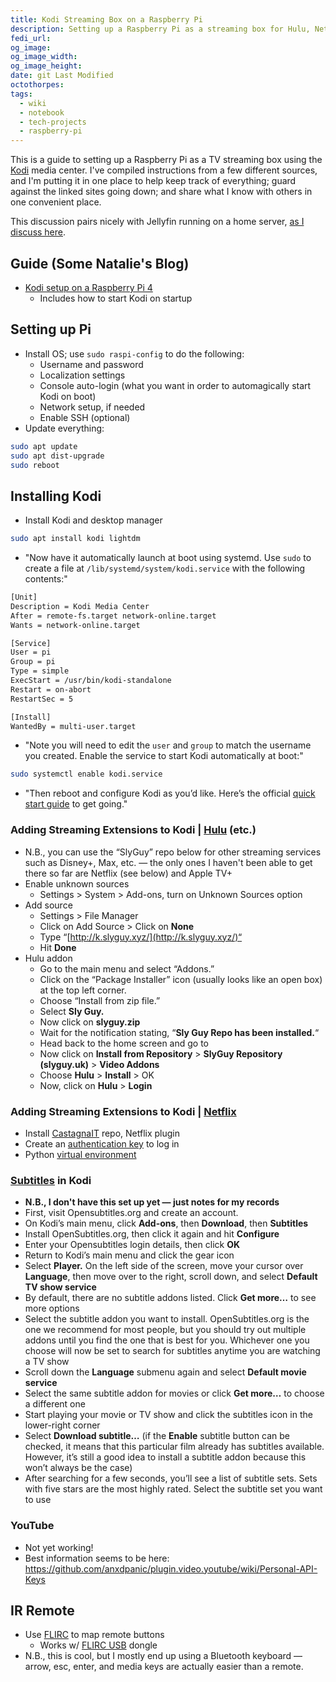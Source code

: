 ```yaml
---
title: Kodi Streaming Box on a Raspberry Pi
description: Setting up a Raspberry Pi as a streaming box for Hulu, Netflix, etc., as well as viewing shows from my Jellyfin server
fedi_url: 
og_image: 
og_image_width: 
og_image_height: 
date: git Last Modified
octothorpes: 
tags:
  - wiki
  - notebook
  - tech-projects
  - raspberry-pi
---
```


<link rel="stylesheet" type="text/css" href="/styles/code/prism-perf-custom.css" />
<link rel="stylesheet" type="text/css" href="/styles/code/code-tweaks.css" />

This is a guide to setting up a Raspberry Pi as a TV streaming box using the [Kodi](https://kodi.tv/) media center. I've compiled instructions from a few different sources, and I'm putting it in one place to help keep track of everything; guard against the linked sites going down; and share what I know with others in one convenient place.

This discussion pairs nicely with Jellyfin running on a home server, [as I discuss here](/wiki/notebook/tech-projects/tv-media-server/).

## Guide (Some Natalie's Blog)
- [Kodi setup on a Raspberry Pi 4](https://some-natalie.dev/blog/kodi-setup/)
	- Includes how to start Kodi on startup

## Setting up Pi
- Install OS; use `sudo raspi-config` to do the following:
  - Username and password
  - Localization settings
  - Console auto-login (what you want in order to automagically start Kodi on boot)
  - Network setup, if needed
  - Enable SSH (optional)
- Update everything:
```sh
sudo apt update
sudo apt dist-upgrade
sudo reboot
```

## Installing Kodi
- Install Kodi and desktop manager
```sh
sudo apt install kodi lightdm
```
- "Now have it automatically launch at boot using systemd. Use `sudo` to create a file at `/lib/systemd/system/kodi.service` with the following contents:"

```sh
[Unit]
Description = Kodi Media Center
After = remote-fs.target network-online.target
Wants = network-online.target

[Service]
User = pi
Group = pi
Type = simple
ExecStart = /usr/bin/kodi-standalone
Restart = on-abort
RestartSec = 5

[Install]
WantedBy = multi-user.target
```
- "Note you will need to edit the `user` and `group` to match the username you created. Enable the service to start Kodi automatically at boot:"
```sh
sudo systemctl enable kodi.service
```
- "Then reboot and configure Kodi as you’d like. Here’s the official [quick start guide](https://kodi.wiki/view/Quick_start_guide) to get going."


### Adding Streaming Extensions to Kodi | [Hulu](https://www.ivacy.com/blog/how-to-install-hulu-on-kodi/) (etc.)
- N.B., you can use the “SlyGuy” repo below for other streaming services such as Disney+, Max, etc. — the only ones I haven't been able to get there so far are Netflix (see below) and Apple TV+
- Enable unknown sources
	- Settings > System > Add-ons, turn on Unknown Sources option
- Add source
	- Settings > File Manager
	- Click on Add Source > Click on **None**
	- Type “[http://k.slyguy.xyz/](http://k.slyguy.xyz/)“
	- Hit **Done**
- Hulu addon
	- Go to the main menu and select “Addons.”
	- Click on the “Package Installer” icon (usually looks like an open box) at the top left corner.
	- Choose “Install from zip file.”
	- Select **Sly Guy.**
	- Now click on **slyguy.zip**
	- Wait for the notification stating, “**Sly Guy Repo has been installed.**“
	- Head back to the home screen and go to
	- Now click on **Install from Repository** > **SlyGuy Repository (slyguy.uk)** > **Video Addons**
	- Choose **Hulu** > **Install** > OK
	- Now, click on **Hulu** > **Login** 

### Adding Streaming Extensions to Kodi | [Netflix](https://www.vpnmentor.com/blog/ultimate-guide-install-netflix-kodi/)
- Install [CastagnaIT](https://github.com/CastagnaIT/plugin.video.netflix) repo, Netflix plugin
- Create an [authentication key](https://github.com/CastagnaIT/plugin.video.netflix/wiki/Login-with-Authentication-key) to log in
- Python [virtual environment](https://stackoverflow.com/questions/75608323/how-do-i-solve-error-externally-managed-environment-every-time-i-use-pip-3)

### [Subtitles](https://www.comparitech.com/kodi/kodi-subtitles/) in Kodi
- **N.B., I don't have this set up yet — just notes for my records**
- First, visit Opensubtitles.org and create an account.
- On Kodi’s main menu, click **Add-ons**, then **Download**, then **Subtitles**
- Install OpenSubtitles.org, then click it again and hit **Configure**
- Enter your Opensubtitles login details, then click **OK**
- Return to Kodi’s main menu and click the gear icon
- Select **Player.** On the left side of the screen, move your cursor over **Language**, then move over to the right, scroll down, and select **Default TV show service**
- By default, there are no subtitle addons listed. Click **Get more…** to see more options
- Select the subtitle addon you want to install. OpenSubtitles.org is the one we recommend for most people, but you should try out multiple addons until you find the one that is best for you. Whichever one you choose will now be set to search for subtitles anytime you are watching a TV show
- Scroll down the **Language** submenu again and select **Default movie service**
- Select the same subtitle addon for movies or click **Get more…** to choose a different one
- Start playing your movie or TV show and click the subtitles icon in the lower-right corner
- Select **Download subtitle…** (if the **Enable** subtitle button can be checked, it means that this particular film already has subtitles available. However, it’s still a good idea to install a subtitle addon because this won’t always be the case)
- After searching for a few seconds, you’ll see a list of subtitle sets. Sets with five stars are the most highly rated. Select the subtitle set you want to use


### YouTube
- Not yet working!
- Best information seems to be here: <https://github.com/anxdpanic/plugin.video.youtube/wiki/Personal-API-Keys>


## IR Remote
- Use [FLIRC](https://flirc.tv/downloads) to map remote buttons
  - Works w/ [FLIRC USB](https://thepihut.com/products/flirc-usb-dongle-for-the-raspberry-pi) dongle
- N.B., this is cool, but I mostly end up using a Bluetooth keyboard — arrow, esc, enter, and media keys are actually easier than a remote.
